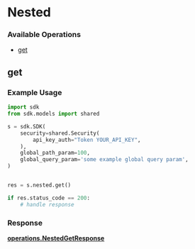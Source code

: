 # Nested

### Available Operations

* [get](#get)

## get

### Example Usage

```python
import sdk
from sdk.models import shared

s = sdk.SDK(
    security=shared.Security(
        api_key_auth="Token YOUR_API_KEY",
    ),
    global_path_param=100,
    global_query_param='some example global query param',
)


res = s.nested.get()

if res.status_code == 200:
    # handle response
```


### Response

**[operations.NestedGetResponse](../../models/operations/nestedgetresponse.md)**

